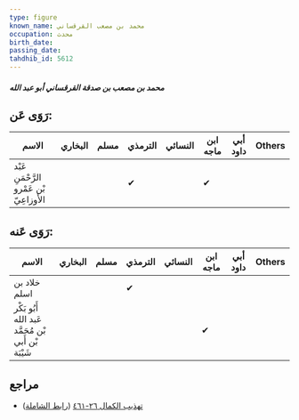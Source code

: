 ```yaml
---
type: figure
known_name: محمد بن مصعب القرقساني
occupation: محدث
birth_date:
passing_date:
tahdhib_id: 5612
---
```

##### محمد بن مصعب بن صدقة القرقساني أبو عبد الله

## رَوَى عَن:
| الاسم                                    | البخاري | مسلم | الترمذي | النسائي | ابن ماجه | أبي داود | Others |
| ---------------------------------------- | ------- | ---- | ------- | ------- | -------- | -------- | ------ |
| عَبْد الرَّحْمَنِ بْن عَمْرو الأَوزاعِيّ |         |      | ✔       |         | ✔        |          |        |
## رَوَى عَنه:
| الاسم                                               | البخاري | مسلم | الترمذي | النسائي | ابن ماجه | أبي داود | Others |
| --------------------------------------------------- | ------- | ---- | ------- | ------- | -------- | -------- | ------ |
| خلاد بن اسلم                                        |         |      | ✔       |         |          |          |        |
| أَبُو بَكْر عَبد الله بْن مُحَمَّد بْن أَبي شَيْبَة |         |      |         |         | ✔        |          |        |
## مراجع
- [تهذيب الكمال ٢٦-٤٦١](obsidian://open?vault=Tahdhib-al-Kamal&file=Figures/٥٦١٢-محمد%20بن%20مصعب%20بن%20صدقة%20القرقساني%20أبو%20عبد%20الله) ([رابط الشاملة](https://shamela.ws/book/3722/14209))